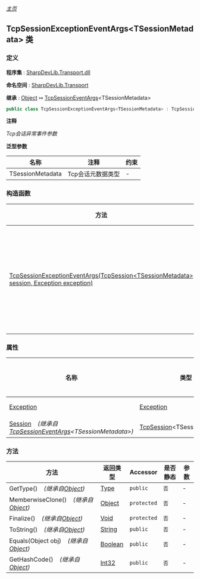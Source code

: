 ###### [主页](./Index.md "主页")

## TcpSessionExceptionEventArgs\<TSessionMetadata\> 类

### 定义

**程序集** : [SharpDevLib.Transport.dll](./SharpDevLib.Transport.assembly.md "SharpDevLib.Transport.dll")

**命名空间** : [SharpDevLib.Transport](./SharpDevLib.Transport.namespace.md "SharpDevLib.Transport")

**继承** : [Object](https://learn.microsoft.com/en-us/dotnet/api/system.object "Object") ↣ [TcpSessionEventArgs](./SharpDevLib.Transport.TcpSessionEventArgs.1.md "TcpSessionEventArgs")\<TSessionMetadata\>

``` csharp
public class TcpSessionExceptionEventArgs<TSessionMetadata> : TcpSessionEventArgs<TSessionMetadata>
```

**注释**

*Tcp会话异常事件参数*


**泛型参数**

|名称|注释|约束|
|---|---|---|
|TSessionMetadata|Tcp会话元数据类型|-|




### 构造函数

|方法|注释|参数|
|---|---|---|
|[TcpSessionExceptionEventArgs(TcpSession\<TSessionMetadata\> session, Exception exception)](./SharpDevLib.Transport.TcpSessionExceptionEventArgs.1.ctor.TcpSessionExceptionEventArgs.TcpSession.TSessionMetadata.Exception.md "TcpSessionExceptionEventArgs(TcpSession<TSessionMetadata> session, Exception exception)")|实例化Tcp会话异常事件参数|session:会话<br>exception:异常|


### 属性

|名称|类型|是否静态|注释|
|---|---|---|---|
|[Exception](./SharpDevLib.Transport.TcpSessionExceptionEventArgs.1.Exception.md "Exception")|[Exception](https://learn.microsoft.com/en-us/dotnet/api/system.exception "Exception")|`否`|异常|
|[Session](./SharpDevLib.Transport.TcpSessionEventArgs.1.Session.md "Session")&nbsp;&nbsp;&nbsp;&nbsp;*(继承自[TcpSessionEventArgs](./SharpDevLib.Transport.TcpSessionEventArgs.1.md "TcpSessionEventArgs")\<TSessionMetadata\>)*|[TcpSession](./SharpDevLib.Transport.TcpSession.1.md "TcpSession")\<TSessionMetadata\>|`否`|会话|


### 方法

|方法|返回类型|Accessor|是否静态|参数|
|---|---|---|---|---|
|GetType()&nbsp;&nbsp;&nbsp;&nbsp;*(继承自[Object](https://learn.microsoft.com/en-us/dotnet/api/system.object "Object"))*|[Type](https://learn.microsoft.com/en-us/dotnet/api/system.type "Type")|`public`|`否`|-|
|MemberwiseClone()&nbsp;&nbsp;&nbsp;&nbsp;*(继承自[Object](https://learn.microsoft.com/en-us/dotnet/api/system.object "Object"))*|[Object](https://learn.microsoft.com/en-us/dotnet/api/system.object "Object")|`protected`|`否`|-|
|Finalize()&nbsp;&nbsp;&nbsp;&nbsp;*(继承自[Object](https://learn.microsoft.com/en-us/dotnet/api/system.object "Object"))*|[Void](https://learn.microsoft.com/en-us/dotnet/api/system.void "Void")|`protected`|`否`|-|
|ToString()&nbsp;&nbsp;&nbsp;&nbsp;*(继承自[Object](https://learn.microsoft.com/en-us/dotnet/api/system.object "Object"))*|[String](https://learn.microsoft.com/en-us/dotnet/api/system.string "String")|`public`|`否`|-|
|Equals(Object obj)&nbsp;&nbsp;&nbsp;&nbsp;*(继承自[Object](https://learn.microsoft.com/en-us/dotnet/api/system.object "Object"))*|[Boolean](https://learn.microsoft.com/en-us/dotnet/api/system.boolean "Boolean")|`public`|`否`|-|
|GetHashCode()&nbsp;&nbsp;&nbsp;&nbsp;*(继承自[Object](https://learn.microsoft.com/en-us/dotnet/api/system.object "Object"))*|[Int32](https://learn.microsoft.com/en-us/dotnet/api/system.int32 "Int32")|`public`|`否`|-|


